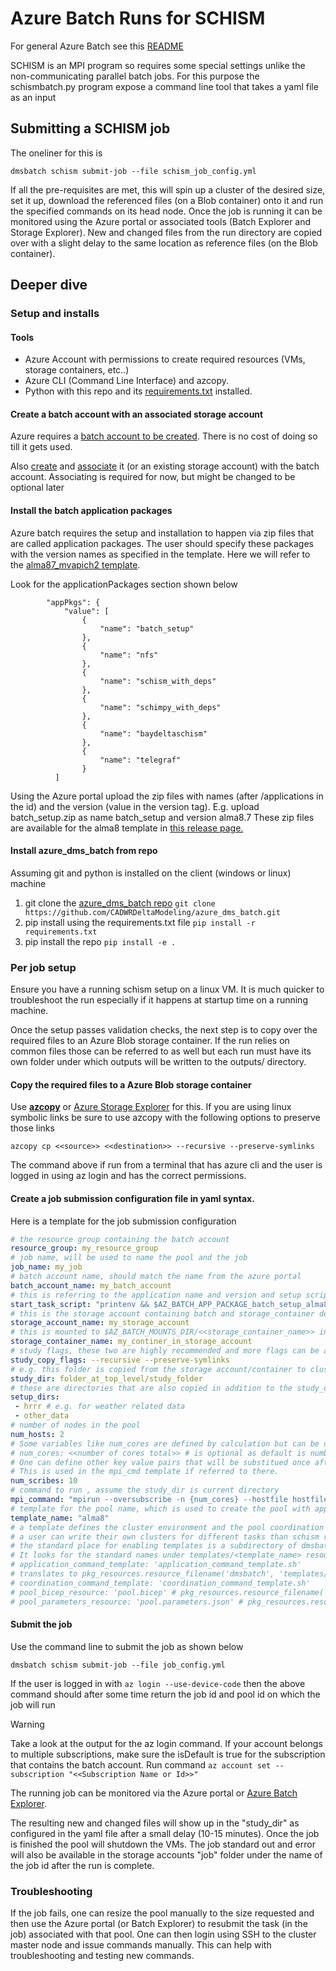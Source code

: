 # Azure Batch Runs for SCHISM

For general Azure Batch see this [README](README.md)

SCHISM is an MPI program so requires some special settings unlike the non-communicating parallel batch jobs.
For this purpose the schismbatch.py program expose a command line tool that takes a yaml file as an input

## Submitting a SCHISM job

The oneliner for this is 
```
dmsbatch schism submit-job --file schism_job_config.yml
```

If all the pre-requisites are met, this will spin up a cluster of the desired size, set it up, download the referenced
files (on a Blob container) onto it and run the specified commands on its head node. Once the job is running it can be monitored using the 
Azure portal or associated tools (Batch Explorer and Storage Explorer). New and changed files from the run directory are copied over with a 
slight delay to the same location as reference files (on the Blob container).

## Deeper dive

### Setup and installs

#### Tools
* Azure Account with permissions to create required resources (VMs, storage containers, etc..)
* Azure CLI (Command Line Interface) and azcopy.
* Python with this repo and its [requirements.txt](requirements.txt) installed.


#### Create a batch account with an associated storage account

 Azure requires a [batch account to be created](https://learn.microsoft.com/en-us/azure/batch/batch-account-create-portal). There is no cost of doing so till it gets used. 

 Also [create](https://learn.microsoft.com/en-us/azure/storage/common/storage-account-create?tabs=azure-portal) and [associate](https://learn.microsoft.com/en-us/azure/batch/accounts#azure-storage-accounts) it (or an existing storage account) with the batch account. Associating is required for now, but might be changed to be optional later

#### Install the batch application packages

 Azure batch requires the setup and installation to happen via zip files that are called application packages. The user should specify these packages with the version names as specified in the template. Here we will refer to the [alma87_mvapich2 template](dmsbatch/templates/alma87_mvapich2_20241018/pool.bicep). 

 Look for the applicationPackages section shown below
```
        "appPkgs": {
            "value": [
                {
                    "name": "batch_setup"
                },
                {
                    "name": "nfs"
                },
                {
                    "name": "schism_with_deps"
                },
                {
                    "name": "schimpy_with_deps"
                },
                {
                    "name": "baydeltaschism"
                },
                {
                    "name": "telegraf"
                }
          ]
```

Using the Azure portal upload the zip files with names (after /applications in the id) and the version (value in the version tag). E.g. upload batch_setup.zip as name batch_setup and version alma8.7
These zip files are available for the alma8 template in [this release page.](https://github.com/CADWRDeltaModeling/azure_dms_batch/releases/tag/schism_5.11)


#### Install azure_dms_batch from repo

Assuming git and python is installed on the client (windows or linux) machine
1. git clone the [azure_dms_batch repo](https://github.com/CADWRDeltaModeling/azure_dms_batch/tree/main) `git clone https://github.com/CADWRDeltaModeling/azure_dms_batch.git`
2. pip install using the requirements.txt file `pip install -r requirements.txt`
3. pip install the repo `pip install -e .`


### Per job setup

Ensure you have a running schism setup on a linux VM. It is much quicker to troubleshoot the run especially if it happens at startup time on a running machine. 

Once the setup passes validation checks, the next step is to copy over the required files to an Azure Blob storage container. If the run relies on common files those can be referred to as well but each run must have its own folder under which outputs will be written to the outputs/ directory.

#### Copy the required files to a Azure Blob storage container

 Use [**azcopy**](https://learn.microsoft.com/en-us/azure/storage/common/storage-use-azcopy-v10) or [Azure Storage Explorer](https://azure.microsoft.com/en-us/products/storage/storage-explorer) for this. If you are using linux symbolic links be sure to use azcopy with the following options to preserve those links

 ```
 azcopy cp <<source>> <<destination>> --recursive --preserve-symlinks
 ```

The command above if run from a terminal that has azure cli and the user is logged in using az login and has the correct permissions.

#### Create a job submission configuration file in yaml syntax.

Here is a template for the job submission configuration

```yaml
# the resource group containing the batch account
resource_group: my_resource_group 
# job name, will be used to name the pool and the job
job_name: my_job 
# batch account name, should match the name from the azure portal
batch_account_name: my_batch_account 
# this is referring to the application name and version and setup script
start_task_script: "printenv && $AZ_BATCH_APP_PACKAGE_batch_setup_alma8_7/batch/pool_setup.sh"
# this is the storage account containing batch and storage_container defined below
storage_account_name: my_storage_account 
# this is mounted to $AZ_BATCH_MOUNTS_DIR/<<storage_container_name>> in addition to batch container which is mounted to $AZ_BATCH_MOUNTS_DIR/batch
storage_container_name: my_continer_in_storage_account 
# study flags, these two are highly recommended and more flags can be added to include/exclude. Refer to azcopy docs
study_copy_flags: --recursive --preserve-symlinks
# e.g. this folder is copied from the storage account/container to cluster with azcopy using the study_copy_flags and the command is run in this directory
study_dir: folder_at_top_level/study_folder
# these are directories that are also copied in addition to the study_dir
setup_dirs:
 - hrrr # e.g. for weather related data
 - other_data
# number of nodes in the pool
num_hosts: 2
# Some variables like num_cores are defined by calculation but can be overridden here
# num_cores: <<number of cores total>> # is optional as default is number of cores per host * number of hosts
# One can define other key value pairs that will be substitued once after all values are read. 
# This is used in the mpi_cmd template if referred to there. 
num_scribes: 10 
# command to run , assume the study_dir is current directory
mpi_command: "mpirun --oversubscribe -n {num_cores} --hostfile hostfile -x PATH -x LD_LIBRARY_PATH --bind-to core pschism_PREC_EVAP_GOTM_TVD-VL {num_scribes}"
# template for the pool name, which is used to create the pool with appropriate settings
template_name: "alma8"
# a template defines the cluster environment and the pool coordination and application commands. 
# a user can write their own clusters for different tasks than schism runs e.g. post processing.
# the standard place for enabling templates is a subdirectory of dmsbatch/templates in the azure_dms_batch repo (which is a pre-requisite)
# It looks for the standard names under templates/<template_name> resources for the following
# application_command_template: 'application_command_template.sh' 
# translates to pkg_resources.resource_filename('dmsbatch', 'templates/<template_name>/application_command_template.sh')
# coordination_command_template: 'coordination_command_template.sh'
# pool_bicep_resource: 'pool.bicep' # pkg_resources.resource_filename('dmsbatch', 'templates/<template_name>/pool.bicep')
# pool_parameters_resource: 'pool.parameters.json' # pkg_resources.resource_filename('dmsbatch', 'templates/<template_name>/pool.parameters.json')
```

#### Submit the job

Use the command line to submit the job as shown below

```dmsbatch schism submit-job --file job_config.yml```

If the user is logged in with `az login --use-device-code` then the above command should after some time return the job id and pool id on which the job will run

>[!WARNING]
> Take a look at the output for the az login command. If your account belongs to multiple subscriptions, make sure the isDefault is true for the subscription that contains the batch account. 
> Run command `az account set --subscription "<<Subscription Name or Id>>"`

The running job can be monitored via the Azure portal or [Azure Batch Explorer](https://azure.github.io/BatchExplorer/). 

The resulting new and changed files will show up in the "study_dir" as configured in the yaml file after a small delay (10-15 minutes). Once the job is finished the pool will
shutdown the VMs. The job standard out and error will also be available in the storage accounts "job" folder under the name of the job id after the run is complete.

### Troubleshooting

If the job fails, one can resize the pool manually to the size requested and then use the Azure portal (or Batch Explorer) to resubmit the task (in the job) associated with that pool.
One can then login using SSH to the cluster master node and issue commands manually. This can help with troubleshooting and testing new commands.
